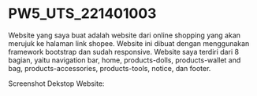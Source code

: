 # PW5_UTS_221401003

Website yang saya buat adalah website dari online shopping yang akan merujuk ke halaman link shopee. 
Website ini dibuat dengan menggunakan framework bootstrap dan sudah responsive.
Website saya terdiri dari 8 bagian, yaitu navigation bar, home, products-dolls, products-wallet and bag, products-accessories, products-tools, notice, dan footer.

Screenshot Dekstop Website:
